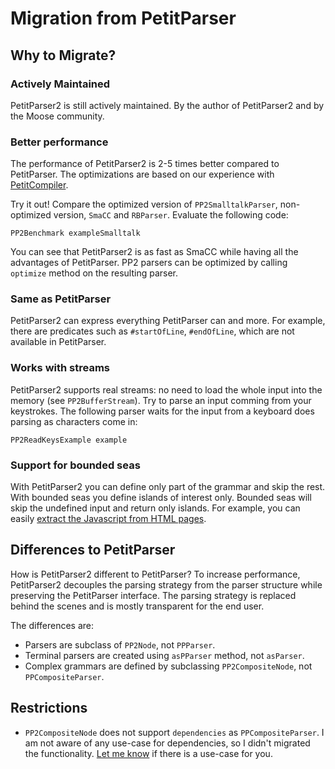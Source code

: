 # Migration from PetitParser

## Why to Migrate?

### Actively Maintained
PetitParser2 is still actively maintained. 
By the author of PetitParser2 and by the Moose community.

### Better performance 
The performance of PetitParser2 is 2-5 times better compared to PetitParser. 
The optimizations are based on our experience with [PetitCompiler](http://scg.unibe.ch/scgbib?query=Kurs16a&display=abstract).

Try it out! Compare the optimized version of `PP2SmalltalkParser`, non-optimized version, `SmaCC` and `RBParser`. Evaluate the following code:
```smalltalk
PP2Benchmark exampleSmalltalk
```

You can see that PetitParser2 is as fast as SmaCC while having all the advantages of PetitParser. 
PP2 parsers can be optimized by calling `optimize` method on the resulting parser.

### Same as PetitParser
PetitParser2 can express everything PetitParser can and more.
For example, there are predicates such as `#startOfLine`, `#endOfLine`, which are not available in PetitParser.

### Works with streams
PetitParser2 supports real streams: no need to load the whole input into the memory (see `PP2BufferStream`). 
Try to parse an input comming from your keystrokes. 
The following parser waits for the input from a keyboard does parsing as characters come in:

```smalltalk
PP2ReadKeysExample example
```

### Support for bounded seas
With PetitParser2 you can define only part of the grammar and skip the rest. 
With bounded seas you define islands of interest only. 
Bounded seas will skip the undefined input and return only islands.
For example, you can easily [extract the Javascript from HTML pages](https://kursjan.github.io/petitparser2/scripting.html).


## Differences to PetitParser 
How is PetitParser2 different to PetitParser?
To increase performance, PetitParser2 decouples the parsing strategy from the parser structure while preserving the PetitParser interface.
The parsing strategy is replaced behind the scenes and is mostly transparent for the end user.

The differences are:
- Parsers are subclass of `PP2Node`, not `PPParser`.
- Terminal parsers are created using `asPParser` method, not `asParser`.
- Complex grammars are defined by subclassing `PP2CompositeNode`, not `PPCompositeParser`.

## Restrictions
- `PP2CompositeNode` does not support `dependencies` as `PPCompositeParser`. 
I am not aware of any use-case for dependencies, so I didn't migrated the functionality.
[Let me know](https://github.com/kursjan/petitparser2/issues) if there is a use-case for you.
